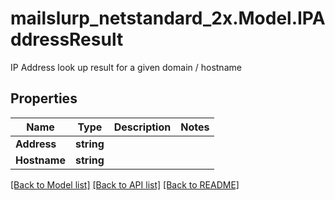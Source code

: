 # mailslurp_netstandard_2x.Model.IPAddressResult
IP Address look up result for a given domain / hostname

## Properties

Name | Type | Description | Notes
------------ | ------------- | ------------- | -------------
**Address** | **string** |  | 
**Hostname** | **string** |  | 

[[Back to Model list]](../README#documentation-for-models) [[Back to API list]](../README#documentation-for-api-endpoints) [[Back to README]](../README)

